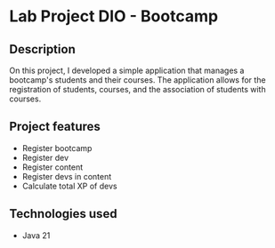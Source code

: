 # Lab Project DIO - Bootcamp

## Description
On this project, I developed a simple application that manages a bootcamp's students and their courses. The application allows for the registration of students, courses, and the association of students with courses.

## Project features
- Register bootcamp
- Register dev
- Register content
- Register devs in content
- Calculate total XP of devs

## Technologies used
- Java 21